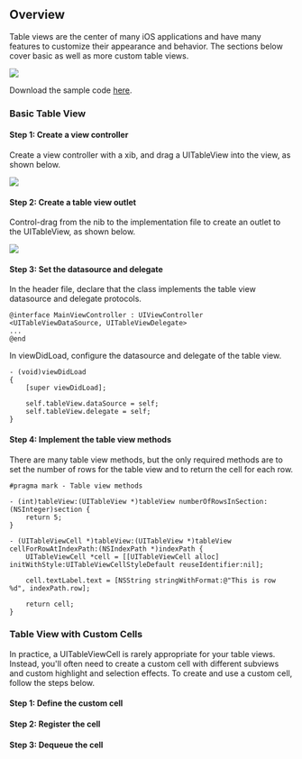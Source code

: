 ## Overview

Table views are the center of many iOS applications and have many features to customize their appearance and behavior. The sections below cover basic as well as more custom table views.

<img src="http://i.imgur.com/rYbUIR1.png" />

Download the sample code [here](https://github.com/thecodepath/ios_guides/tree/master/demos/SimpleTableView).

### Basic Table View

#### Step 1: Create a view controller

Create a view controller with a xib, and drag a UITableView into the view, as shown below.

<img src="http://i.imgur.com/uDwEPMA.gif" />

#### Step 2: Create a table view outlet

Control-drag from the nib to the implementation file to create an outlet to the UITableView, as shown below.

<img src="http://i.imgur.com/mkgZCJ2.gif" />

#### Step 3: Set the datasource and delegate

In the header file, declare that the class implements the table view datasource and delegate protocols.

```
@interface MainViewController : UIViewController <UITableViewDataSource, UITableViewDelegate>
...
@end
```

In viewDidLoad, configure the datasource and delegate of the table view.

```
- (void)viewDidLoad
{
    [super viewDidLoad];

    self.tableView.dataSource = self;
    self.tableView.delegate = self;
}
```

#### Step 4: Implement the table view methods

There are many table view methods, but the only required methods are to set the number of rows for the table view and to return the cell for each row.

```
#pragma mark - Table view methods

- (int)tableView:(UITableView *)tableView numberOfRowsInSection:(NSInteger)section {
    return 5;
}

- (UITableViewCell *)tableView:(UITableView *)tableView cellForRowAtIndexPath:(NSIndexPath *)indexPath {
    UITableViewCell *cell = [[UITableViewCell alloc] initWithStyle:UITableViewCellStyleDefault reuseIdentifier:nil];
    
    cell.textLabel.text = [NSString stringWithFormat:@"This is row %d", indexPath.row];
    
    return cell;
}
```

### Table View with Custom Cells

In practice, a UITableViewCell is rarely appropriate for your table views. Instead, you'll often need to create a custom cell with different subviews and custom highlight and selection effects. To create and use a custom cell, follow the steps below.

#### Step 1: Define the custom cell

#### Step 2: Register the cell

#### Step 3: Dequeue the cell
